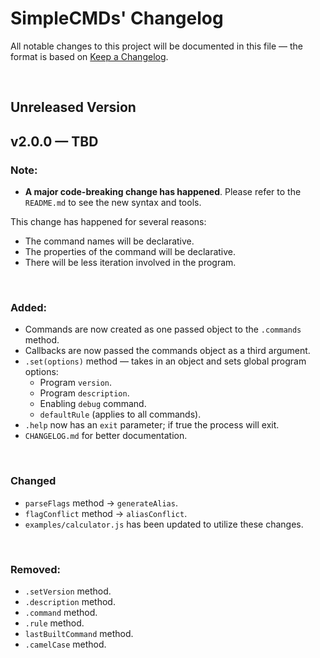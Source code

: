 # **SimpleCMDs' Changelog**
All notable changes to this project will be documented in this file — the format is based on [Keep a Changelog](https://keepachangelog.com/en/1.0.0/).

&nbsp;

## Unreleased Version

## v2.0.0 — TBD
### Note:
- **A major code-breaking change has happened**. Please refer to the `README.md` to see the new syntax and tools.

This change has happened for several reasons:
- The command names will be declarative.
- The properties of the command will be declarative.
- There will be less iteration involved in the program.

&nbsp;

### Added:
- Commands are now created as one passed object to the `.commands` method.
- Callbacks are now passed the commands object as a third argument.
- `.set(options)` method — takes in an object and sets global program options:
  - Program `version`.
  - Program `description`.
  - Enabling `debug` command.
  - `defaultRule` (applies to all commands).
- `.help` now has an `exit` parameter; if true the process will exit.
- `CHANGELOG.md` for better documentation.

&nbsp;

### Changed
- `parseFlags` method -> `generateAlias`.
- `flagConflict` method -> `aliasConflict`.
- `examples/calculator.js` has been updated to utilize these changes.
  
&nbsp;

### Removed:
- `.setVersion` method.
- `.description` method.
- `.command` method.
- `.rule` method.
- `lastBuiltCommand` method.
- `.camelCase` method.